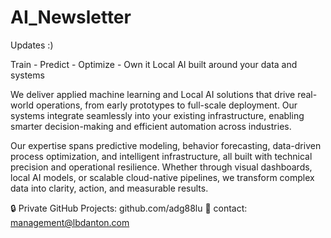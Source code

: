 # AI_Newsletter
Updates :)

Train - Predict - Optimize - Own it
Local AI built around your data and systems

We deliver applied machine learning and Local AI solutions that drive real-world operations, from early prototypes to full-scale deployment. Our systems integrate seamlessly into your existing infrastructure, enabling smarter decision-making and efficient automation across industries.

Our expertise spans predictive modeling, behavior forecasting, data-driven process optimization, and intelligent infrastructure, all built with technical precision and operational resilience. Whether through visual dashboards, local AI models, or scalable cloud-native pipelines, we transform complex data into clarity, action, and measurable results.


🔒 Private GitHub Projects: github.com/adg88lu
🔐 contact: management@lbdanton.com
